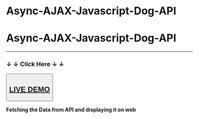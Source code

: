 # Async-AJAX-Javascript-Dog-API

<h1> Async-AJAX-Javascript-Dog-API</h1>
<hr>
<h3>&#8595;   &#8595;  Click Here  &#8595;   &#8595;</h3>
<button>
<h2>
<a href="https://haamzahm.github.io/Async-AJAX-Javascript-Dog-API/">LIVE DEMO</a></h2></button>

<b><p>
Fetching the Data from API and displaying it on web</p></b>
